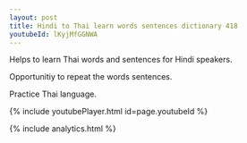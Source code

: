 ```yaml
---
layout: post
title: Hindi to Thai learn words sentences dictionary 418 
youtubeId: lKyjMfGGNWA
---
```

 
 
Helps to learn Thai words and sentences for Hindi speakers.

Opportunitiy to repeat the words sentences. 

Practice Thai language. 
 
{% include youtubePlayer.html id=page.youtubeId %}
 
 
{% include analytics.html %}